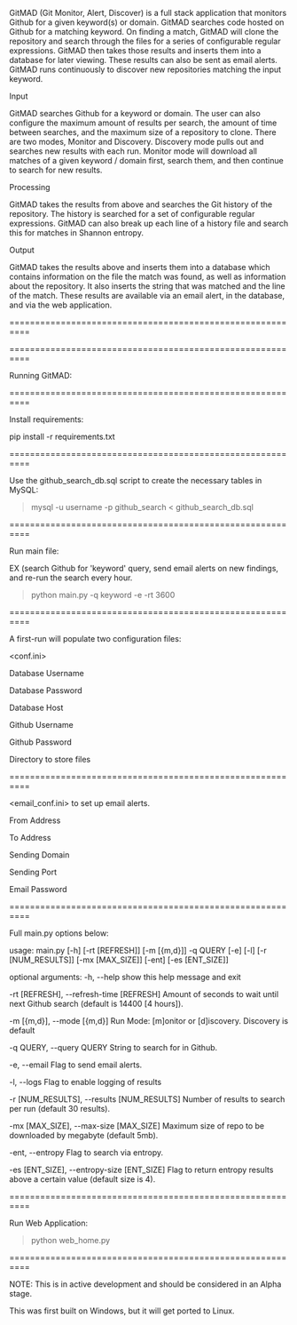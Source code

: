 GitMAD (Git Monitor, Alert, Discover) is a full stack application that monitors Github for a given keyword(s) or domain. GitMAD searches code hosted on Github for a matching keyword. On finding a match, GitMAD will clone the repository and search through the files for a series of configurable regular expressions. GitMAD then takes those results and inserts them into a database for later viewing. These results can also be sent as email alerts. GitMAD runs continuously to discover new repositories matching the input keyword.


Input

GitMAD searches Github for a keyword or domain. The user can also configure the maximum amount of results per search, the amount of time between searches, and the maximum size of a repository to clone. There are two modes, Monitor and Discovery. Discovery mode pulls out and searches new results with each run. Monitor mode will download all matches of a given keyword / domain first, search them, and then continue to search for new results.


Processing

GitMAD takes the results from above and searches the Git history of the repository. The history is searched for a set of configurable regular expressions. GitMAD can also break up each line of a history file and search this for matches in Shannon entropy.


Output

GitMAD takes the results above and inserts them into a database which contains information on the file the match was found, as well as information about the repository. It also inserts the string that was matched and the line of the match. These results are available via an email alert, in the database, and via the web application.

==========================================================

==========================================================

Running GitMAD:

==========================================================

Install requirements:

pip install -r requirements.txt

==========================================================

Use the github_search_db.sql script to create the necessary tables in MySQL:

> mysql -u username -p github_search < github_search_db.sql

==========================================================

Run main file:

EX (search Github for 'keyword' query, send email alerts on new findings, and re-run the search every hour.

>python main.py -q keyword -e -rt 3600 

==========================================================

A first-run will populate two configuration files:

<conf.ini>

Database Username

Database Password

Database Host

Github Username

Github Password

Directory to store files

==========================================================

<email_conf.ini> to set up email alerts.

From Address

To Address

Sending Domain

Sending Port

Email Password


==========================================================



Full main.py options below:

usage: main.py [-h] [-rt [REFRESH]] [-m [{m,d}]] -q QUERY [-e] [-l]
               [-r [NUM_RESULTS]] [-mx [MAX_SIZE]] [-ent] [-es [ENT_SIZE]]

optional arguments:
  -h, --help            show this help message and exit
  
  -rt [REFRESH], --refresh-time [REFRESH]
                        Amount of seconds to wait until next Github search
                        (default is 14400 [4 hours]).
                        
  -m [{m,d}], --mode [{m,d}]
                        Run Mode: [m]onitor or [d]iscovery. Discovery is
                        default
                        
  -q QUERY, --query QUERY
                        String to search for in Github.
                        
  -e, --email           Flag to send email alerts.
  
  -l, --logs            Flag to enable logging of results
  
  -r [NUM_RESULTS], --results [NUM_RESULTS]
                        Number of results to search per run (default 30
                        results).
                        
  -mx [MAX_SIZE], --max-size [MAX_SIZE]
                        Maximum size of repo to be downloaded by megabyte
                        (default 5mb).
                        
  -ent, --entropy       Flag to search via entropy.
  
  -es [ENT_SIZE], --entropy-size [ENT_SIZE]
                        Flag to return entropy results above a certain value
                        (default size is 4).

==========================================================
                        
Run Web Application:

>python web_home.py


==========================================================

NOTE:
This is in active development and should be considered in an Alpha stage.

This was first built on Windows, but it will get ported to Linux.

